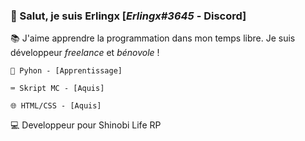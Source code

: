 ### 🔗 Salut, je suis Erlingx [_Erlingx#3645_ - Discord]

📚 J'aime apprendre la programmation dans mon temps libre. Je suis développeur *freelance* et *bénovole* !

    🐍 Pyhon - [Apprentissage]

    ⌨️ Skript MC - [Aquis]

    🌐 HTML/CSS - [Aquis]


💻 Developpeur pour Shinobi Life RP
